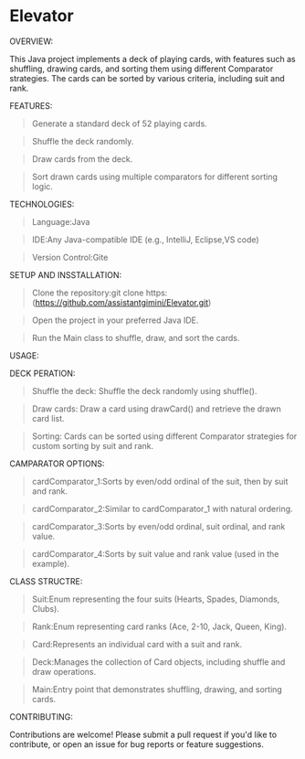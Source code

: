 # Elevator
OVERVIEW:

This Java project implements a deck of playing cards, with features such as shuffling, drawing cards, and sorting them using different Comparator strategies. The cards can be sorted by various criteria, including suit and rank.


FEATURES:

> Generate a standard deck of 52 playing cards.

> Shuffle the deck randomly.

> Draw cards from the deck.

> Sort drawn cards using multiple comparators for different sorting logic.


TECHNOLOGIES:

> Language:Java

> IDE:Any Java-compatible IDE (e.g., IntelliJ, Eclipse,VS code)

> Version Control:Gite 


SETUP AND INSSTALLATION:

> Clone the repository:git clone https:(https://github.com/assistantgimini/Elevator.git)

> Open the project in your preferred Java IDE.

> Run the Main class to shuffle, draw, and sort the cards.


USAGE:

DECK PERATION:

> Shuffle the deck: Shuffle the deck randomly using shuffle().

> Draw cards: Draw a card using drawCard() and retrieve the drawn card list.

> Sorting: Cards can be sorted using different Comparator strategies for custom sorting by suit and rank.


CAMPARATOR OPTIONS:

> cardComparator_1:Sorts by even/odd ordinal of the suit, then by suit and rank.

> cardComparator_2:Similar to cardComparator_1 with natural ordering.

> cardComparator_3:Sorts by even/odd ordinal, suit ordinal, and rank value.

> cardComparator_4:Sorts by suit value and rank value (used in the example).


CLASS STRUCTRE:

> Suit:Enum representing the four suits (Hearts, Spades, Diamonds, Clubs).

> Rank:Enum representing card ranks (Ace, 2-10, Jack, Queen, King).

> Card:Represents an individual card with a suit and rank.

> Deck:Manages the collection of Card objects, including shuffle and draw operations.

> Main:Entry point that demonstrates shuffling, drawing, and sorting cards.


CONTRIBUTING:

Contributions are welcome! Please submit a pull request if you'd like to contribute, or open an issue for bug reports or feature suggestions.



